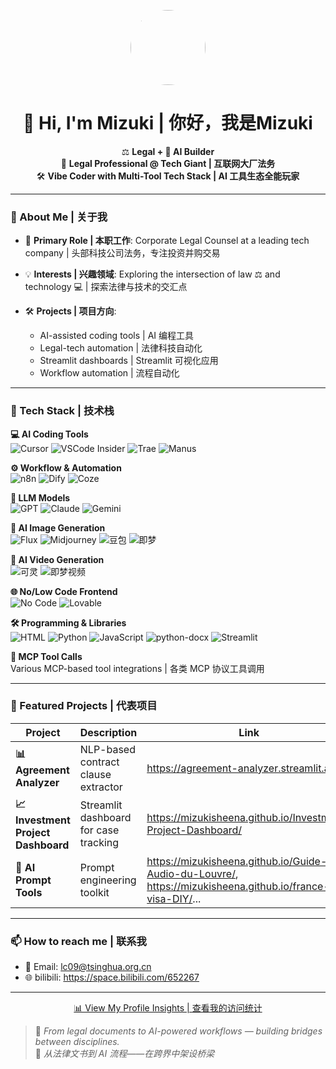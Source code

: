 <!-- GitHub Profile README -->

<p align="center">
  <img src="https://avatars.githubusercontent.com/u/187792952?v=4" width="120" height="120" style="border-radius:50%">
</p>

<h1 align="center">👋 Hi, I'm Mizuki | 你好，我是Mizuki</h1>

<p align="center">
⚖️ <b>Legal + 🤖 AI Builder</b><br>
💼 <b>Legal Professional @ Tech Giant | 互联网大厂法务</b><br>
🛠 <b>Vibe Coder with Multi-Tool Tech Stack | AI 工具生态全能玩家</b>
</p>

---

### 📖 About Me | 关于我

- 🎯 **Primary Role | 本职工作**:
  Corporate Legal Counsel at a leading tech company  |  头部科技公司法务，专注投资并购交易
  
- 💡 **Interests | 兴趣领域**:
  Exploring the intersection of law ⚖ and technology 💻  |  探索法律与技术的交汇点
  
- 🛠 **Projects | 项目方向**:  
  - AI-assisted coding tools | AI 编程工具  
  - Legal-tech automation | 法律科技自动化  
  - Streamlit dashboards | Streamlit 可视化应用  
  - Workflow automation | 流程自动化

---

### 🧰 Tech Stack | 技术栈

**💻 AI Coding Tools**  
![Cursor](https://img.shields.io/badge/-Cursor-blue?style=flat) ![VSCode Insider](https://img.shields.io/badge/-VS%20Code%20Insider-007ACC?style=flat&logo=visualstudiocode&logoColor=white) ![Trae](https://img.shields.io/badge/-Trae-green?style=flat) ![Manus](https://img.shields.io/badge/-Manus-orange?style=flat)

**⚙️ Workflow & Automation**  
![n8n](https://img.shields.io/badge/-n8n-EA4C89?style=flat&logo=n8n) ![Dify](https://img.shields.io/badge/-Dify-FF9800?style=flat) ![Coze](https://img.shields.io/badge/-Coze-4CAF50?style=flat)

**🧠 LLM Models**  
![GPT](https://img.shields.io/badge/-GPT-412991?style=flat&logo=openai&logoColor=white) ![Claude](https://img.shields.io/badge/-Claude-000000?style=flat) ![Gemini](https://img.shields.io/badge/-Gemini-4285F4?style=flat&logo=google)

**🎨 AI Image Generation**  
![Flux](https://img.shields.io/badge/-Flux-purple?style=flat) ![Midjourney](https://img.shields.io/badge/-Midjourney-000000?style=flat) ![豆包](https://img.shields.io/badge/-豆包-yellow?style=flat) ![即梦](https://img.shields.io/badge/-即梦-pink?style=flat)

**🎥 AI Video Generation**  
![可灵](https://img.shields.io/badge/-可灵-red?style=flat) ![即梦视频](https://img.shields.io/badge/-即梦视频-purple?style=flat)

**🌐 No/Low Code Frontend**  
![No Code](https://img.shields.io/badge/-No%20Code-2196F3?style=flat) ![Lovable](https://img.shields.io/badge/-Lovable-FF4081?style=flat)

**🛠 Programming & Libraries**  
![HTML](https://img.shields.io/badge/-HTML-E34F26?style=flat&logo=html5&logoColor=white) ![Python](https://img.shields.io/badge/-Python-3776AB?style=flat&logo=python&logoColor=white) ![JavaScript](https://img.shields.io/badge/-JavaScript-F7DF1E?style=flat&logo=javascript&logoColor=black) ![python-docx](https://img.shields.io/badge/-python--docx-lightgrey?style=flat) ![Streamlit](https://img.shields.io/badge/-Streamlit-FF4B4B?style=flat&logo=streamlit&logoColor=white)

**🔌 MCP Tool Calls**  
Various MCP-based tool integrations | 各类 MCP 协议工具调用

---

### 🚀 Featured Projects | 代表项目

| Project | Description | Link |
|---------|-------------| -----|
| **📊 Agreement Analyzer** | NLP-based contract clause extractor | https://agreement-analyzer.streamlit.app/ |
| **📈 Investment Project Dashboard** | Streamlit dashboard for case tracking | https://mizukisheena.github.io/Investment-Project-Dashboard/ |
| **🤖 AI Prompt Tools** | Prompt engineering toolkit | https://mizukisheena.github.io/Guide-Audio-du-Louvre/, https://mizukisheena.github.io/france-visa-DIY/... |

---

### 📫 How to reach me | 联系我

- 📧 Email: lc09@tsinghua.org.cn  
- 🌐 bilibili: https://space.bilibili.com/652267

---

<p align="center">
  <a href="https://github.com/MizukiSheena/MizukiSheena/graphs/traffic">
    📊 View My Profile Insights | 查看我的访问统计
  </a>
</p>

> 📌 *From legal documents to AI-powered workflows — building bridges between disciplines.*  
> 📌 *从法律文书到 AI 流程——在跨界中架设桥梁*
